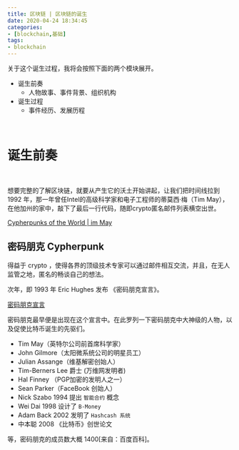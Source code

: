 ```yaml
---
title: 区块链 | 区块链的诞生
date: 2020-04-24 18:34:45
categories:
- [blockchain,基础]
tags:
- blockchain
---
```

关于这个诞生过程，我将会按照下面的两个模块展开。

- 诞生前奏
	- 人物故事、事件背景、组织机构
- 诞生过程
	- 事件经历、发展历程

<!-- more -->

<br/>

# 诞生前奏

<br/>

想要完整的了解区块链，就要从产生它的沃土开始讲起，让我们把时间线拉到 1992 年，那一年曾任Intel的高级科学家和电子工程师的蒂莫西·梅（Tim May），在他加州的家中，敲下了最后一行代码，随即crypto匿名邮件列表横空出世。

[Cypherpunks of the World | im May](https://www.activism.net/cypherpunk/crypto-anarchy.html)

## 密码朋克 Cypherpunk

得益于 crypto ，使得各界的顶级技术专家可以通过邮件相互交流，并且，在无人监管之地，匿名的畅谈自己的想法。

次年，即 1993 年 Eric Hughes 发布 《密码朋克宣言》。

[密码朋克宣言](https://benpaodewoniu.github.io/2020/04/24/blockchain5/)

密码朋克最早便是出现在这个宣言中。在此罗列一下密码朋克中大神级的人物，以及促使比特币诞生的先驱们。

- Tim May（英特尔公司前首席科学家）
- John Gilmore（太阳微系统公司的明星员工）
- Julian Assange（维基解密创始人）
- Tim-Berners Lee 爵士 (万维网发明者)
- Hal Finney （PGP加密的发明人之一）
- Sean Parker（FaceBook 创始人）
- Nick Szabo 1994 提出 `智能合约` 概念
- Wei Dai 1998 设计了 `B-Money`
- Adam Back 2002 发明了 `Hashcash 系统`
- 中本聪 2008 《比特币》创世论文

等，密码朋克的成员数大概 1400[来自：百度百科]。







